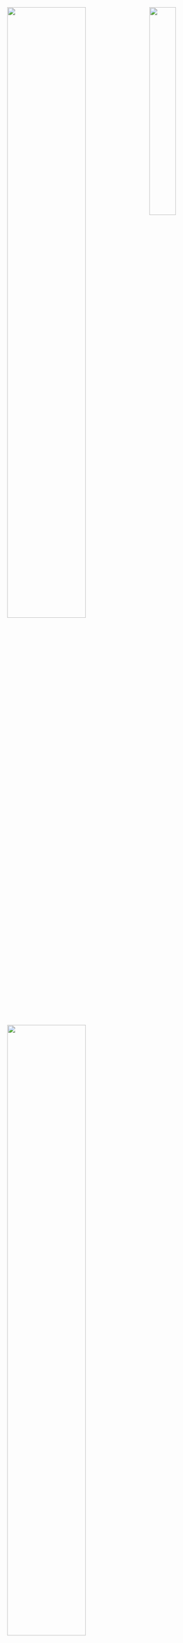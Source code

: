<div>
  <img width="60%" src="https://github-readme-stats.vercel.app/api?username=yindaheng98&show_icons=true&count_private=true">
  <img width="35%" align="right" src="https://github-readme-stats.vercel.app/api/top-langs/?username=yindaheng98&langs_count=8&hide=html,tex,Jupyter%20Notebook&exclude_repo=yindaheng98.github.io,LittleProgramSet,ParkingMoney,ExpertField,MyProfile,Three-effect-reaction-Simulator,iQRGenuine,WebSiteAnalysisKit">
  <img width="60%" src="https://skillicons.dev/icons?i=docker,kubernetes,py,latex,go,java,gradle,nodejs,vue,bash,cs,cpp,arduino,raspberrypi">
</div>

### Hi there 👋, it's Howard Yin

<!--
**yindaheng98/yindaheng98** is a ✨ _special_ ✨ repository because its `README.md` (this file) appears on your GitHub profile.
-->
- 🔭 I'm pursuing a Master of Science in Edge Computing
- 🌱 I’m currently learning WebRTC and video codec
<!--
- 👯 I’m looking to collaborate on ...
- 🤔 I’m looking for help with ...
- 💬 Ask me about ...
-->
- 📧 How to reach me: <yindaheng98@gmail.com>
- 🔗 Here is my blog: <https://yindaheng98.github.io>
- ⚡ Fun fact: An experience Minecraft industrial server maintainer
- 👔 Working experience: [Wuxi Soft Testing & Certification Co., Ltd.](http://www.wxstc.org.cn/)
